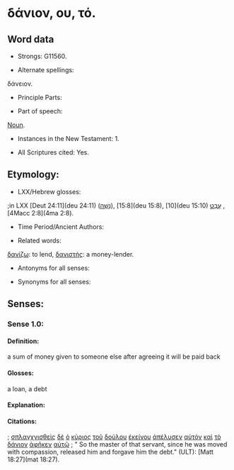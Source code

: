 # δάνιον, ου, τό.

<!-- Status: S2=NeedsFinalCheck -->
<!-- Lexica used for edits: BDAG LN CVB  -->

## Word data

* Strongs: G11560.


* Alternate spellings: 

δάνειον.

* Principle Parts: 

* Part of speech: 

[Noun](http://ugg.readthedocs.io/en/latest/noun.html).

* Instances in the New Testament: 1.

* All Scriptures cited: Yes.

## Etymology: 


* LXX/Hebrew glosses: 

;in LXX [Deut 24:11](deu 24:11) ([נָשָׁה](//en-uhal/H5378)),  [15:8](deu 15:8), [10](deu 15:10) [עָבַט](//en-uhal/H5670) , [4Macc 2:8](4ma 2:8).

* Time Period/Ancient Authors: 

* Related words: 

[δανίζω](../G11550/01.md): to lend, 
[δανιστής](../G11570/01.md): a money-lender.

* Antonyms for all senses:

* Synonyms for all senses: 

## Senses:

### Sense  1.0: 

#### Definition: 

a sum of money given to someone else after agreeing it will be paid back

#### Glosses: 

a loan, a debt

#### Explanation: 


#### Citations: 

; [σπλαγχνισθεὶς](../G46970/01.md) [δὲ](../G11610/01.md) [ὁ](../G35880/01.md) [κύριος](../G29620/01.md) [τοῦ](../G35880/01.md) [δούλου](../G14010/01.md) [ἐκείνου](../G15650/01.md) [ἀπέλυσεν](../G06300/01.md) [αὐτόν](../G08460/01.md) [καὶ](../G25320/01.md) [τὸ](../G35880/01.md) [δάνιον](../G11560/01.md) [ἀφῆκεν](../G08630/01.md) [αὐτῷ](../G08460/01.md)
; " So the master of that servant, since he was moved with compassion, released him and forgave him the debt." (ULT): 
[Matt 18:27](mat 18:27).